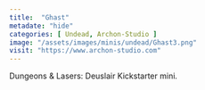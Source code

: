 ```yaml
---
title:  "Ghast"
metadate: "hide"
categories: [ Undead, Archon-Studio ]
image: "/assets/images/minis/undead/Ghast3.png"
visit: "https://www.archon-studio.com"
---
```

Dungeons & Lasers: Deuslair Kickstarter mini.